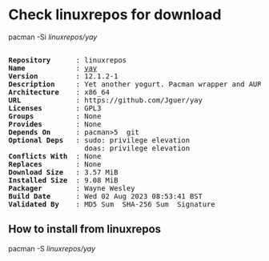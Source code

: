 # Check linuxrepos for download

pacman -Si *linuxrepos/yay*

<div class="highlight"><pre class="highlight"><text>
<b>Repository</b>      : linuxrepos
<b>Name</b>            : <a href="../../x86_64/yay-12.1.2-1-x86_64.pkg.tar.zst">yay</a>
<b>Version</b>         : 12.1.2-1
<b>Description</b>     : Yet another yogurt. Pacman wrapper and AUR helper written in go.
<b>Architecture</b>    : x86_64
<b>URL</b>             : https://github.com/Jguer/yay
<b>Licenses</b>        : GPL3
<b>Groups</b>          : None
<b>Provides</b>        : None
<b>Depends On</b>      : pacman>5  git
<b>Optional Deps</b>   : sudo: privilege elevation
                  doas: privilege elevation
<b>Conflicts With</b>  : None
<b>Replaces</b>        : None
<b>Download Size</b>   : 3.57 MiB
<b>Installed Size</b>  : 9.08 MiB
<b>Packager</b>        : Wayne Wesley <wayne6324@gmail.com>
<b>Build Date</b>      : Wed 02 Aug 2023 08:53:41 BST
<b>Validated By</b>    : MD5 Sum  SHA-256 Sum  Signature
</text></pre></div>

## How to install from linuxrepos

pacman -S *linuxrepos/yay*
